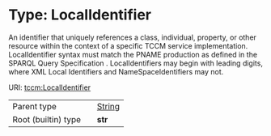 
# Type: LocalIdentifier


An identifier that uniquely references a class, individual, property, or other resource within the context of a
specific TCCM service implementation. LocalIdentifier syntax must match the PNAME
production as defined in the SPARQL Query Specification . LocalIdentifiers may begin with leading digits,
where XML Local Identifiers and NameSpaceIdentifiers may not.

URI: [tccm:LocalIdentifier](https://hotecosystem.org/tccm/LocalIdentifier)

|  |  |  |
| --- | --- | --- |
| Parent type | | [String](types/String.md) |
| Root (builtin) type | | **str** |
